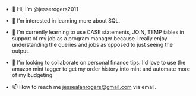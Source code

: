 - 👋 Hi, I’m @jesserogers2011
- 👀 I’m interested in learning more about SQL.
- 🌱 I’m currently learning to use CASE statements, JOIN, TEMP tables in support of my job as a program manager because I really enjoy understanding the queries and jobs as opposed to just seeing the output.

- 💞️ I’m looking to collaborate on personal finance tips. I'd love to use the amazon mint tagger to get my order history into mint and automate more of my budgeting.
- 📫 How to reach me jessealanrogers@gmail.com via email.

<!---
jesserogers2011/jesserogers2011 is a ✨ special ✨ repository because its `README.md` (this file) appears on your GitHub profile.
You can click the Preview link to take a look at your changes.
--->
